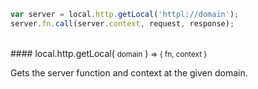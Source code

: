 ```javascript
var server = local.http.getLocal('httpl://domain');
server.fn.call(server.context, request, response);
```

<br/>
#### local.http.getLocal( <small>domain</small> ) <small>=> { fn, context }</small>

Gets the server function and context at the given domain.